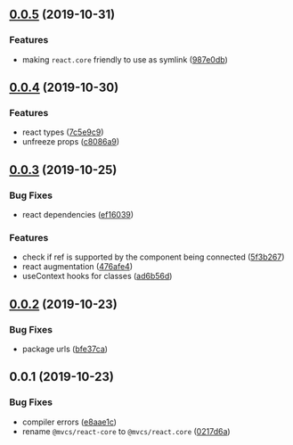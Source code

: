 ## [0.0.5](https://github.com/gavar/mvcs/compare/v/react.core/0.0.4...v/react.core/0.0.5) (2019-10-31)


### Features

* making `react.core` friendly to use as symlink ([987e0db](https://github.com/gavar/mvcs/commit/987e0db))

## [0.0.4](https://github.com/gavar/mvcs/compare/v/react.core/0.0.3...v/react.core/0.0.4) (2019-10-30)


### Features

* react types ([7c5e9c9](https://github.com/gavar/mvcs/commit/7c5e9c9))
* unfreeze props ([c8086a9](https://github.com/gavar/mvcs/commit/c8086a9))

## [0.0.3](https://github.com/gavar/mvcs/compare/v/react.core/0.0.2...v/react.core/0.0.3) (2019-10-25)


### Bug Fixes

* react dependencies ([ef16039](https://github.com/gavar/mvcs/commit/ef16039))


### Features

* check if ref is supported by the component being connected ([5f3b267](https://github.com/gavar/mvcs/commit/5f3b267))
* react augmentation ([476afe4](https://github.com/gavar/mvcs/commit/476afe4))
* useContext hooks for classes ([ad6b56d](https://github.com/gavar/mvcs/commit/ad6b56d))

## [0.0.2](https://github.com/gavar/mvcs/compare/v/react.core/0.0.1...v/react.core/0.0.2) (2019-10-23)


### Bug Fixes

* package urls ([bfe37ca](https://github.com/gavar/mvcs/commit/bfe37ca))

## 0.0.1 (2019-10-23)


### Bug Fixes

* compiler errors ([e8aae1c](https://github.com/gavar/mvcs/commit/e8aae1c))
* rename `@mvcs/react-core` to `@mvcs/react.core` ([0217d6a](https://github.com/gavar/mvcs/commit/0217d6a))
